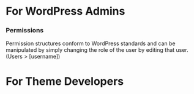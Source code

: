 
# For WordPress Admins

### Permissions

Permission structures conform to WordPress standards and can be manipulated by
simply changing the role of the user by editing that user. (Users > [username])



# For Theme Developers
